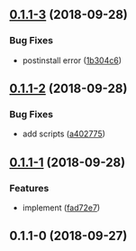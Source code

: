 <a name="0.1.1-3"></a>
## [0.1.1-3](https://github.com/thonatos/Yordles/compare/v0.1.1-2...v0.1.1-3) (2018-09-28)


### Bug Fixes

* postinstall error ([1b304c6](https://github.com/thonatos/Yordles/commit/1b304c6))



<a name="0.1.1-2"></a>
## [0.1.1-2](https://github.com/thonatos/Yordles/compare/v0.1.1-1...v0.1.1-2) (2018-09-28)


### Bug Fixes

* add scripts ([a402775](https://github.com/thonatos/Yordles/commit/a402775))



<a name="0.1.1-1"></a>
## [0.1.1-1](https://github.com/thonatos/Yordles/compare/v0.1.1-0...v0.1.1-1) (2018-09-28)


### Features

* implement ([fad72e7](https://github.com/thonatos/Yordles/commit/fad72e7))



<a name="0.1.1-0"></a>
## 0.1.1-0 (2018-09-27)




